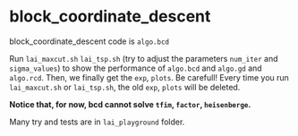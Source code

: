 # block_coordinate_descent

block_coordinate_descent code is `algo.bcd`

Run `lai_maxcut.sh` `lai_tsp.sh` (try to adjust the parameters `num_iter` and `sigma_values`) to show the performance of `algo.bcd` and `algo.gd` and `algo.rcd`. Then, we finally get the `exp`, `plots`. Be carefull! Every time you run `lai_maxcut.sh` or `lai_tsp.sh`, the old `exp`, `plots` will be deleted.

**Notice that, for now, bcd cannot solve `tfim`, `factor`, `heisenberge`.**

Many try and tests are in `lai_playground` folder.



